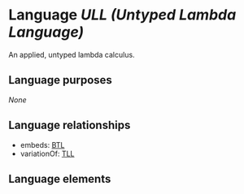 # Language _ULL (Untyped Lambda Language)_
An applied, untyped lambda calculus.

## Language purposes
_None_

## Language relationships
* embeds: [BTL](http://softlang.github.io/yas/languages/btl.html)
* variationOf: [TLL](http://softlang.github.io/yas/languages/tll.html)

## Language elements
